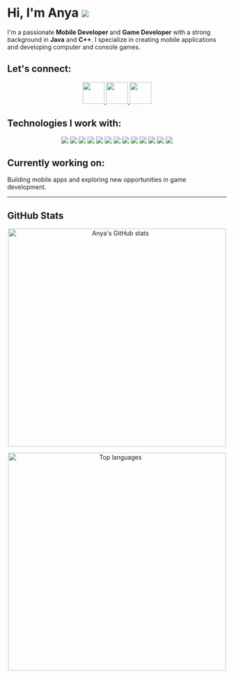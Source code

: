 # Hi, I'm Anya <img src="https://cdn.discordapp.com/attachments/1364182156490047499/1364205078172532866/asdd.png?ex=6808d27c&is=680780fc&hm=066c90e05eae4d0dcebfe2936a3b8c38f80e9f55e69cb1e33c118a5b6c6b2548&"/>

I'm a passionate **Mobile Developer** and **Game Developer** with a strong background in **Java** and **C++**. I specialize in creating mobile applications and developing computer and console games.

## Let's connect:
<div align="center">
  <a href="https://discord.com/users/_nerocci">
    <img src="https://cdn.discordapp.com/attachments/1364182156490047499/1364211119404613672/discord-64.webp?ex=6808d81c&is=6807869c&hm=fe4fdfd0e786a69673c74aabbb852d0dca345bc92aaf2a712ed1bfa6ab6f5aad&" style=" width: 50px; height: 50px;"/>
  </a>
  <a href="https://instagram.com/_nerocci">
    <img src="https://media.discordapp.net/attachments/1364182156490047499/1364211120134426705/Instagram-64.webp?ex=6808d81c&is=6807869c&hm=302cc38ba0aed278e47ef1f55d84de09d0fd4ce8b3ee6b1495bb4a75352104ac&=&format=webp" style=" width: 50px; height: 50px;"/>
  </a>
  <a href="mailto:kittybubu.uwu@gmail.com">
    <img src="https://media.discordapp.net/attachments/1364182156490047499/1364211119744614541/Gmail_envelope_letter_email_Gmail_envelope_letter_email-64.webp?ex=6808d81c&is=6807869c&hm=932e22bf04da529988638dc1af8425ada28343cf0f2e63e6d4e2aaa0198daf89&=&format=webp" style=" width: 50px; height: 50px;"/>
  </a>
</div>

## Technologies I work with:

<div align="center">
  <img src="https://img.shields.io/badge/Java-007396?style=flat-square&logo=java&logoColor=white" />
  <img src="https://img.shields.io/badge/C%2B%2B-00599C?style=flat-square&logo=c%2B%2B&logoColor=white" />
  <img src="https://img.shields.io/badge/JavaScript-F7DF1E?style=flat-square&logo=javascript&logoColor=black" />
  <img src="https://img.shields.io/badge/Python-3776AB?style=flat-square&logo=python&logoColor=white" />
  <img src="https://img.shields.io/badge/C-A8B9CC?style=flat-square&logo=c&logoColor=white" />
  <img src="https://img.shields.io/badge/C%23-239120?style=flat-square&logo=csharp&logoColor=white" />
  <img src="https://img.shields.io/badge/PHP-777BB4?style=flat-square&logo=php&logoColor=white" />
  <img src="https://img.shields.io/badge/Ruby-CC342D?style=flat-square&logo=ruby&logoColor=white" />
  <img src="https://img.shields.io/badge/Rust-000000?style=flat-square&logo=rust&logoColor=white" />
  <img src="https://img.shields.io/badge/SQL-4479A1?style=flat-square&logo=sqlite&logoColor=white" />
  <img src="https://img.shields.io/badge/React-61DAFB?style=flat-square&logo=react&logoColor=black" />
  <img src="https://img.shields.io/badge/HTML5-E34F26?style=flat-square&logo=html5&logoColor=white" />
  <img src="https://img.shields.io/badge/CSS3-1572B6?style=flat-square&logo=css3&logoColor=white" />
</div>

## Currently working on:
Building mobile apps and exploring new opportunities in game development.

---

## GitHub Stats

<p align="center">
  <img src="https://github-readme-stats.vercel.app/api?username=nerocci&show_icons=true&theme=dracula&hide_border=true&border_radius=12&icon_color=ff69b4&title_color=ff69b4&text_color=ffffff" alt="Anya's GitHub stats" style=" width: 500px;" />
</p>
<p align="center">
  <img src="https://github-readme-stats.vercel.app/api/top-langs/?username=nerocci&layout=compact&theme=dracula&hide_border=true&card_width=320&langs_count=6&title_color=ff69b4&text_color=ffffff" alt="Top languages" style=" width: 500px;" />
</p>
